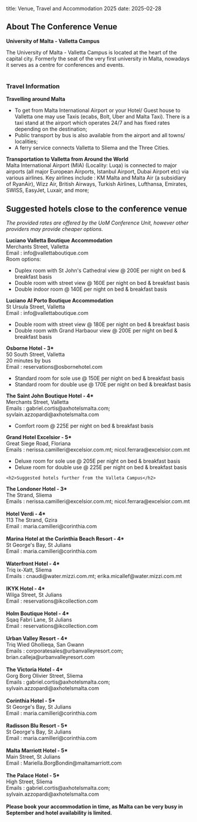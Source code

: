 title: Venue, Travel and Accommodation 2025
date: 2025-02-28

  <h2>About The Conference Venue</h2>
 

<strong>University of Malta - Valletta Campus </strong>  

<div>The University of Malta - Valletta Campus is located at the heart of the capital city. Formerly the seat of the very first university in Malta, nowadays it serves as a centre for conferences and events.</div> 
<br>
<h3> Travel Information </h3>
<div><strong>Travelling around Malta</strong></div>
<ul>
	<li>To get from Malta International Airport or your Hotel/ Guest house to Valletta one may use Taxis (ecabs, Bolt, Uber and Malta Taxi). There is a taxi stand at the airport which operates 24/7 and has fixed rates depending on the destination;</li>
	<li>Public transport by bus is also available from the airport and all towns/ localities;</li>
	<li>A ferry service connects Valletta to Sliema and the Three Cities.</li>
</ul>

<div><strong>Transportation to Valletta from Around the World</strong></div>
Malta International Airport (MIA) (Locality: Luqa) is connected to major airports (all major European Airports, Istanbul Airport, Dubai Airport etc) via various airlines. Key airlines include : KM Malta and Malta Air (a subsidiary of RyanAir), Wizz Air, British Airways, Turkish Airlines, Lufthansa, Emirates, SWISS, EasyJet, Luxair, and more;
 
  <h2>Suggested hotels close to the conference venue</h2>

*The provided rates are offered by the UoM Conference Unit, however other providers may provide cheaper options.*


<div><strong>Luciano Valletta Boutique Accommodation </strong></div>
<div>Merchants Street, Valletta 
<div>Email : info@vallettaboutique.com
<div> Room options: </div>
<ul>
	<li> Duplex room with St John's Cathedral view @ 200E per night on bed & breakfast basis </li>
	<li> Double room with street view @ 160E per night on bed & breakfast basis  </li>
	<li> Double indoor room @ 140E per night on bed & breakfast basis  </li>
</ul>
  
<div><strong>Luciano Al Porto Boutique Accommodation</strong></div>
  <div>St Ursula Street, Valletta</div>
  <div>Email : info@vallettaboutique.com</div>
<ul>
	<li> Double room with street view @ 180E per night on bed & breakfast basis </li>
	<li> Double room with Grand Harbaour view @ 200E per night on bed & breakfast basis   </li>
</ul>
  
  <div><strong>Osborne Hotel - 3*</strong></div>
<div>50 South Street, Valletta</div> 
<div>20 minutes by bus </div> 
<div>Email : reservations@osbornehotel.com</div>
<ul>
	<li> Standard room for sole use @ 150E per night on bed & breakfast basis </li>
	<li> Standard room for double use @ 170E per night on bed & breakfast basis </li>
</ul>

  <div><strong>The Saint John Boutique Hotel - 4*</strong></div>
    <div>Merchants Street, Valletta </div>
    <div>Emails : gabriel.cortis@axhotelsmalta.com; syvlain.azzopardi@axhotelsmalta.com</div>
<ul>
	<li> Comfort room @ 225E per night on bed & breakfast basis </li>
</ul>

  <div><strong>Grand Hotel Excelsior - 5*</strong></div>
    <div>Great Siege Road, Floriana</div>
    <div>Emails : nerissa.camilleri@excelsior.com.mt; nicol.ferrara@excelsior.com.mt</div> 
<ul>
	<li> Deluxe room for sole use @ 205E per night on bed & breakfast basis </li>
	<li> Deluxe room for double use @ 225E per night on bed & breakfast basis </li>
</ul>

	<h2>Suggested hotels further from the Valleta Campus</h2>

<div><strong>The Londoner Hotel - 3*</strong></div>
    <div>The Strand, Sliema</div>
    <div>Emails : nerissa.camilleri@excelsior.com.mt; nicol.ferrara@excelsior.com.mt</div> 
<br>
<div><strong>Hotel Verdi - 4*</strong></div>
    <div>113 The Strand, Gzira</div>
    <div>Email : maria.camilleri@corinthia.com</div> 
<br>
<div><strong>Marina Hotel at the Corinthia Beach Resort - 4*</strong></div>
    <div>St George's Bay, St Julians</div>
    <div>Email : maria.camilleri@corinthia.com</div>
<br>	
<div><strong>Waterfront Hotel - 4*</strong></div>
    <div>Triq ix-Xatt, Sliema</div>
    <div>Emails : cnaudi@water.mizzi.com.mt; erika.micallef@water.mizzi.com.mt</div> 
<br>	
<div><strong>IKYK Hotel - 4*</strong></div>
    <div>Wilga Street, St Julians</div>
    <div>Email : reservations@ikcollection.com</div> 
<br>	
<div><strong>Holm Boutique Hotel - 4*</strong></div>
    <div>Sqaq Fabri Lane, St Julians</div>
    <div>Email : reservations@ikcollection.com</div> 
<br>	
<div><strong>Urban Valley Resort - 4*</strong></div>
    <div>Triq Wied Ghollieqa, San Gwann</div>
    <div>Emails : corporatesales@urbanvalleyresort.com; brian.calleja@urbanvalleyresort.com</div> 
<br>	
<div><strong>The Victoria Hotel - 4*</strong></div>
    <div>Gorg Borg Olivier Street, Sliema</div>
    <div>Emails : gabriel.cortis@axhotelsmalta.com; sylvain.azzopardi@axhotelsmalta.com</div> 
<br>	
<div><strong>Corinthia Hotel - 5*</strong></div>
    <div>St George's Bay, St Julians</div>
    <div>Email : maria.camilleri@corinthia.com</div> 
<br>    
<div><strong>Radisson Blu Resort - 5*</strong></div>
    <div>St George's Bay, St Julians</div>
    <div>Email : maria.camilleri@corinthia.com</div> 
<br>
<div><strong>Malta Marriott Hotel - 5* </strong></div>
    <div>Main Street, St Julians</div>
    <div>Email : Mariella.BorgBondin@maltamarriott.com</div> 
<br>	
<div><strong>The Palace Hotel - 5*</strong></div>
    <div>High Street, Sliema</div>
    <div>Emails : gabriel.cortis@axhotelsmalta.com; sylvain.azzopardi@axhotelsmalta.com</div> 
<br>	
<div><strong>Please book your accommodation in time, as Malta can be very busy in September and hotel availability is limited.</strong></div>
  

 

